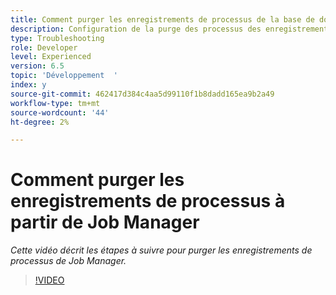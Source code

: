 ```yaml
---
title: Comment purger les enregistrements de processus de la base de données Job Manager
description: Configuration de la purge des processus des enregistrements de la base de données Job Manager
type: Troubleshooting
role: Developer
level: Experienced
version: 6.5
topic: 'Développement  '
index: y
source-git-commit: 462417d384c4aa5d99110f1b8dadd165ea9b2a49
workflow-type: tm+mt
source-wordcount: '44'
ht-degree: 2%

---
```


# Comment purger les enregistrements de processus à partir de Job Manager

*Cette vidéo décrit les étapes à suivre pour purger les enregistrements de processus de Job Manager.*

>[!VIDEO](https://video.tv.adobe.com/v/335577?quality=9&learn=on)

